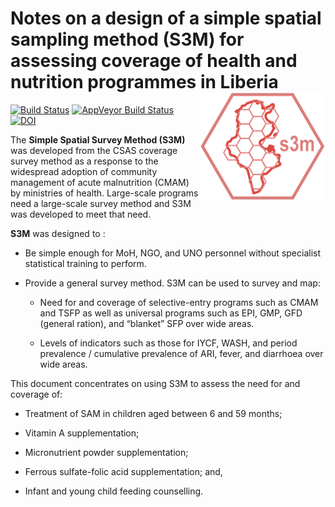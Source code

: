 # Notes on a design of a simple spatial sampling method (S3M) for assessing coverage of health and nutrition programmes in Liberia <img src="figures/s3m_neg.png" align="right" />

[![Build Status](https://travis-ci.org/validmeasures/liberiaS3M.svg?branch=master)](https://travis-ci.org/validmeasures/liberiaS3M)
[![AppVeyor Build Status](https://ci.appveyor.com/api/projects/status/github/validmeasures/liberiaS3M?branch=master&svg=true)](https://ci.appveyor.com/project/validmeasures/liberiaS3M)
[![DOI](https://zenodo.org/badge/137984397.svg)](https://zenodo.org/badge/latestdoi/137984397)


The **Simple Spatial Survey Method (S3M)** was developed from the CSAS coverage survey method as a response to the widespread adoption of community management of acute malnutrition (CMAM) by ministries of health. Large-scale programs need a large-scale survey method and S3M was developed to meet that need.

**S3M** was designed to :

* Be simple enough for MoH, NGO, and UNO personnel without specialist statistical training to perform.

* Provide a general survey method. S3M can be used to survey and map:

    * Need for and coverage of selective-entry programs such as CMAM and TSFP as well as universal programs such as EPI, GMP, GFD (general ration), and “blanket” SFP over wide areas.

    * Levels of indicators such as those for IYCF, WASH, and period prevalence / cumulative prevalence of ARI, fever, and diarrhoea over wide areas.

This document concentrates on using S3M to assess the need for and coverage of:

* Treatment of SAM in children aged between 6 and 59 months;

* Vitamin A supplementation;

* Micronutrient powder supplementation;

* Ferrous sulfate-folic acid supplementation; and,

* Infant and young child feeding counselling.
